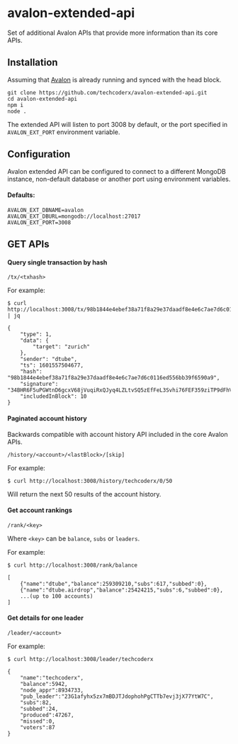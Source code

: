 # avalon-extended-api

Set of additional Avalon APIs that provide more information than its core APIs.

## Installation

Assuming that [Avalon](https://github.com/dtube/avalon) is already running and synced with the head block.

```
git clone https://github.com/techcoderx/avalon-extended-api.git
cd avalon-extended-api
npm i
node .
```

The extended API will listen to port 3008 by default, or the port specified in `AVALON_EXT_PORT` environment variable.

## Configuration

Avalon extended API can be configured to connect to a different MongoDB instance, non-default database or another port using environment variables.

#### Defaults:
```
AVALON_EXT_DBNAME=avalon
AVALON_EXT_DBURL=mongodb://localhost:27017
AVALON_EXT_PORT=3008
```

## GET APIs

#### Query single transaction by hash
```
/tx/<txhash>
```

For example:
```
$ curl http://localhost:3008/tx/98b1844e4ebef38a71f8a29e37daadf8e4e6c7ae7d6c0116ed556bb39f6590a9 | jq

{
    "type": 1,
    "data": {
        "target": "zurich"
    },
    "sender": "dtube",
    "ts": 1601557504677,
    "hash": "98b1844e4ebef38a71f8a29e37daadf8e4e6c7ae7d6c0116ed556bb39f6590a9",
    "signature": "34BHR6F5uPGWtnD6gcxV68jVuqiRxQJyq4LZLtvSQ5zEfFeL3Svhi76FEF359ziTP9dFhVQGeqemsoLQga1Z7jHP",
    "includedInBlock": 10
}
```

#### Paginated account history
Backwards compatible with account history API included in the core Avalon APIs.
```
/history/<account>/<lastBlock>/[skip]
```

For example:
```
$ curl http://localhost:3008/history/techcoderx/0/50
```
Will return the next 50 results of the account history.

#### Get account rankings
```
/rank/<key>
```
Where `<key>` can be `balance`, `subs` or `leaders`.

For example:
```
$ curl http://localhost:3008/rank/balance

[
    {"name":"dtube","balance":259309210,"subs":617,"subbed":0},
    {"name":"dtube.airdrop","balance":25424215,"subs":6,"subbed":0},
    ...(up to 100 accounts)
]
```

#### Get details for one leader
```
/leader/<account>
```

For example:
```
$ curl http://localhost:3008/leader/techcoderx

{
    "name":"techcoderx",
    "balance":5942,
    "node_appr":8934733,
    "pub_leader":"23G1afyhx5zx7mBDJTJdophohPgCTTb7evj3jX77YtW7C",
    "subs":82,
    "subbed":24,
    "produced":47267,
    "missed":0,
    "voters":87
}
```
